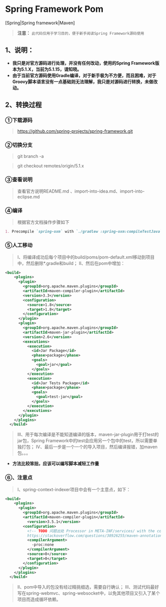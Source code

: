 # Spring Framework Pom

[Spring|Spring framework|Maven]
>**注意：** `此代码仅用于学习目的，便于新手阅读Spring Framework源码使用`
>

## 1、说明：
- **我只是对官方源码进行处理，并没有任何改动，使用的Spring Framework版本为5.1.X，当前为5.1.15，请知晓。**
- **由于当前官方源码使用Gradle编译，对于新手极为不方便，而且困难，对于Groovy脚本语言没有一点基础则无法理解，我只是对源码进行转换，未做改动。**
## 2、转换过程
### **①下载源码**
>https://github.com/spring-projects/spring-framework.git

### **②切换分支**
>git branch -a

>git checkout remotes/origin/5.1.x

### **③查看说明**
>查看官方说明README.md 、import-into-idea.md、import-into-eclipse.md

### **④编译**
>根据官方文档操作步骤如下
``` markdown
1. Precompile `spring-oxm` with `./gradlew :spring-oxm:compileTestJava`
```

### **⑤人工移动**
>I、将编译成功后每个项目中的build/poms/pom-default.xml移动到项目中，然后删除*.gradle和build；
>II、然后在pom中增加：
```xml
<build>
    <plugins>
      <plugin>
        <groupId>org.apache.maven.plugins</groupId>
        <artifactId>maven-compiler-plugin</artifactId>
        <version>3.3</version>
        <configuration>
          <source>1.8</source>
          <target>1.8</target>
        </configuration>
      </plugin>
      <plugin>
        <groupId>org.apache.maven.plugins</groupId>
        <artifactId>maven-jar-plugin</artifactId>
        <version>2.6</version>
        <executions>
          <execution>
            <id>Jar Package</id>
            <phase>package</phase>
            <goals>
              <goal>jar</goal>
            </goals>
          </execution>
          <execution>
            <id>Jar Tests Package</id>
            <phase>package</phase>
            <goals>
              <goal>test-jar</goal>
            </goals>
          </execution>
        </executions>
      </plugin>
    </plugins>
  </build>
```
>III、用于每次编译是不能知道编译的版本，maven-jar-plugin用于打test的jar包，Spring Framework中的test会应用另一个包中的test，所以需要单独打包；
>IV、最后一步是一个一个的导入项目，然后编译报错，加maven包。。。
- **方法比较笨拙，应该可以编写脚本减轻工作量**

### **⑥、注意点**
>I、spring-context-indexer项目中会有一个主意点，如下：
```xml
<build>
    <plugins>
      <plugin>
        <groupId>org.apache.maven.plugins</groupId>
        <artifactId>maven-compiler-plugin</artifactId>
          <version>3.5.1</version>
        <configuration>
          <!-- TODO 问题出处 Processor in META-INF/services/ with the configuration of the annotation processor's class. In order to fix the problem I had to add the following to the pom.xml configuration of my processor project:
          https://stackoverflow.com/questions/38926255/maven-annotation-processing-processor-not-found-->
          <compilerArgument>
            -proc:none
          </compilerArgument>
          <source>8</source>
          <target>8</target>
        </configuration>
      </plugin>
    </plugins>
  </build>
```
>II、pom中导入的包没有经过精挑细选，需要自行确认；
>III、测试代码最好写在spring-webmvc、spring-websocket中，以免其他项目又引入了某个项目而造成循环依赖。

